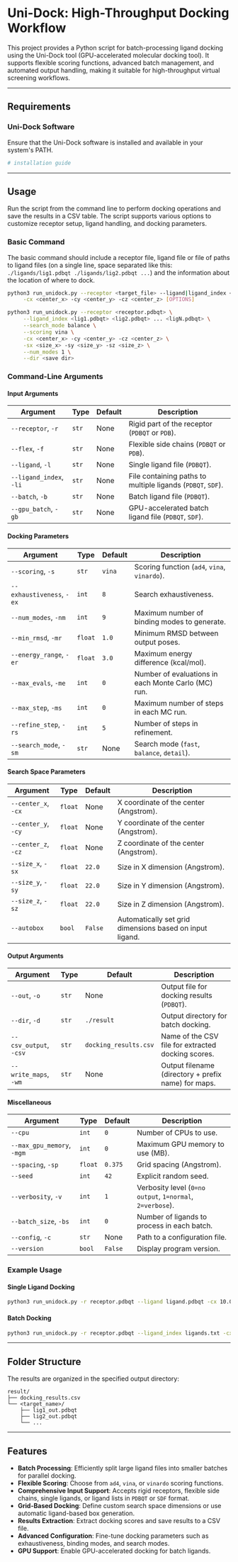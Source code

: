 # Uni-Dock: High-Throughput Docking Workflow

This project provides a Python script for batch-processing ligand docking using the Uni-Dock tool (GPU-accelerated molecular docking tool). It supports flexible scoring functions, advanced batch management, and automated output handling, making it suitable for high-throughput virtual screening workflows.

---

## Requirements

### Uni-Dock Software

Ensure that the Uni-Dock software is installed and available in your system's PATH.

```bash
# installation guide
```

---

## Usage

Run the script from the command line to perform docking operations and save the results in a CSV table. The script supports various options to customize receptor setup, ligand handling, and docking parameters.

### Basic Command

The basic command should include a receptor file, ligand file or file of paths to ligand files (on a single line, space separated like this: `./ligands/lig1.pdbqt ./ligands/lig2.pdbqt ...`) and the information about the location of where to dock.

```bash
python3 run_unidock.py --receptor <target_file> --ligand|ligand_index <ligand_file|ligands.txt> \
     -cx <center_x> -cy <center_y> -cz <center_z> [OPTIONS]
```

```bash
python3 run_unidock.py --receptor <receptor.pdbqt> \
     --ligand_index <lig1.pdbqt> <lig2.pdbqt> ... <ligN.pdbqt> \
     --search_mode balance \
     --scoring vina \
     -cx <center_x> -cy <center_y> -cz <center_z> \
     -sx <size_x> -sy <size_y> -sz <size_z> \
     --num_modes 1 \
     --dir <save dir>
```

### Command-Line Arguments

#### Input Arguments
| Argument                      | Type   | Default | Description                                                |
|-------------------------------|--------|---------|------------------------------------------------------------|
| `--receptor`, `-r`            | `str`  | None    | Rigid part of the receptor (`PDBQT` or `PDB`).             |
| `--flex`, `-f`                | `str`  | None    | Flexible side chains (`PDBQT` or `PDB`).                  |
| `--ligand`, `-l`              | `str`  | None    | Single ligand file (`PDBQT`).                             |
| `--ligand_index`, `-li`       | `str`  | None    | File containing paths to multiple ligands (`PDBQT`, `SDF`).|
| `--batch`, `-b`               | `str`  | None    | Batch ligand file (`PDBQT`).                              |
| `--gpu_batch`, `-gb`          | `str`  | None    | GPU-accelerated batch ligand file (`PDBQT`, `SDF`).       |

#### Docking Parameters
| Argument                      | Type    | Default  | Description                                           |
|-------------------------------|---------|----------|-------------------------------------------------------|
| `--scoring`, `-s`             | `str`   | `vina`   | Scoring function (`ad4`, `vina`, `vinardo`).          |
| `--exhaustiveness`, `-ex`     | `int`   | `8`      | Search exhaustiveness.                                |
| `--num_modes`, `-nm`          | `int`   | `9`      | Maximum number of binding modes to generate.          |
| `--min_rmsd`, `-mr`           | `float` | `1.0`    | Minimum RMSD between output poses.                   |
| `--energy_range`, `-er`       | `float` | `3.0`    | Maximum energy difference (kcal/mol).                |
| `--max_evals`, `-me`          | `int`   | `0`      | Number of evaluations in each Monte Carlo (MC) run.  |
| `--max_step`, `-ms`           | `int`   | `0`      | Maximum number of steps in each MC run.              |
| `--refine_step`, `-rs`        | `int`   | `5`      | Number of steps in refinement.                       |
| `--search_mode`, `-sm`        | `str`   | None     | Search mode (`fast`, `balance`, `detail`).           |

#### Search Space Parameters
| Argument                      | Type    | Default | Description                                              |
|-------------------------------|---------|---------|----------------------------------------------------------|
| `--center_x`, `-cx`           | `float` | None    | X coordinate of the center (Angstrom).                  |
| `--center_y`, `-cy`           | `float` | None    | Y coordinate of the center (Angstrom).                  |
| `--center_z`, `-cz`           | `float` | None    | Z coordinate of the center (Angstrom).                  |
| `--size_x`, `-sx`             | `float` | `22.0`  | Size in X dimension (Angstrom).                         |
| `--size_y`, `-sy`             | `float` | `22.0`  | Size in Y dimension (Angstrom).                         |
| `--size_z`, `-sz`             | `float` | `22.0`  | Size in Z dimension (Angstrom).                         |
| `--autobox`                   | `bool`  | `False` | Automatically set grid dimensions based on input ligand.|

#### Output Arguments
| Argument                      | Type   | Default            | Description                                              |
|-------------------------------|--------|--------------------|----------------------------------------------------------|
| `--out`, `-o`                 | `str`  | None               | Output file for docking results (`PDBQT`).               |
| `--dir`, `-d`                 | `str`  | `./result`         | Output directory for batch docking.                      |
| `--csv_output`, `-csv`        | `str`  | `docking_results.csv` | Name of the CSV file for extracted docking scores.      |
| `--write_maps`, `-wm`         | `str`  | None               | Output filename (directory + prefix name) for maps.      |

#### Miscellaneous
| Argument                      | Type    | Default | Description                                             |
|-------------------------------|---------|---------|---------------------------------------------------------|
| `--cpu`                       | `int`   | `0`     | Number of CPUs to use.                                  |
| `--max_gpu_memory`, `-mgm`    | `int`   | `0`     | Maximum GPU memory to use (MB).                         |
| `--spacing`, `-sp`            | `float` | `0.375` | Grid spacing (Angstrom).                                |
| `--seed`                      | `int`   | `42`    | Explicit random seed.                                   |
| `--verbosity`, `-v`           | `int`   | `1`     | Verbosity level (`0=no output`, `1=normal`, `2=verbose`).|
| `--batch_size`, `-bs`         | `int`   | `0`     | Number of ligands to process in each batch.             |
| `--config`, `-c`              | `str`   | None    | Path to a configuration file.                          |
| `--version`                   | `bool`  | `False` | Display program version.                                |

### Example Usage

#### Single Ligand Docking
```bash
python3 run_unidock.py -r receptor.pdbqt --ligand ligand.pdbqt -cx 10.0 -cy 10.0 -cz 10.0
```
#### Batch Docking
```bash
python3 run_unidock.py -r receptor.pdbqt --ligand_index ligands.txt -cx 10.0 -cy 10.0 -cz 10.0 --batch_size 100 --csv_output results.csv
```
---

## Folder Structure

The results are organized in the specified output directory:

```plaintext
result/
├── docking_results.csv
└── <target_name>/
    ├── lig1_out.pdbqt
    ├── lig2_out.pdbqt
    └── ...
```

---

## Features

- **Batch Processing**: Efficiently split large ligand files into smaller batches for parallel docking.
- **Flexible Scoring**: Choose from `ad4`, `vina`, or `vinardo` scoring functions.
- **Comprehensive Input Support**: Accepts rigid receptors, flexible side chains, single ligands, or ligand lists in `PDBQT` or `SDF` format.
- **Grid-Based Docking**: Define custom search space dimensions or use automatic ligand-based box generation.
- **Results Extraction**: Extract docking scores and save results to a CSV file.
- **Advanced Configuration**: Fine-tune docking parameters such as exhaustiveness, binding modes, and search modes.
- **GPU Support**: Enable GPU-accelerated docking for batch ligands.

